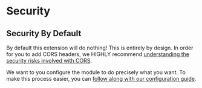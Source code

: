 # Security

## Security By Default
By default this extension will do nothing! This is entirely by design. In order for you to add CORS headers, we HIGHLY recommend [understanding the security risks involved with CORS](https://developer.mozilla.org/en-US/docs/Web/HTTP/CORS).

We want to you configure the module to do precisely what you want. To make this process easier, you can [follow along with our configuration guide](/docs/stories/configuring-the-headers.md).